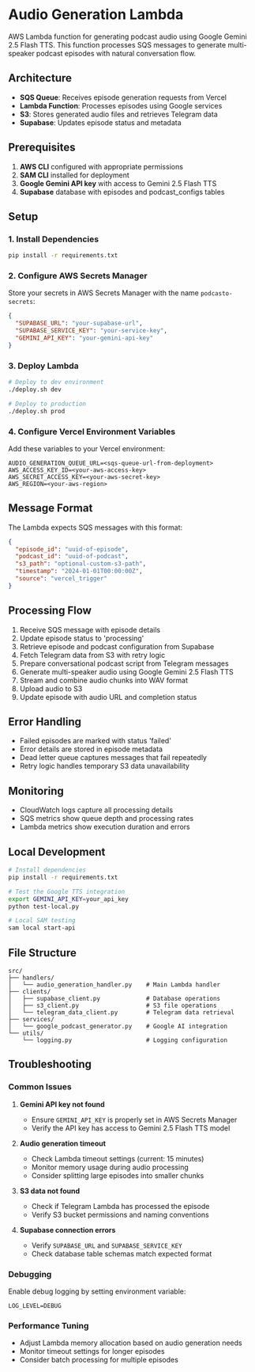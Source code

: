 # Audio Generation Lambda

AWS Lambda function for generating podcast audio using Google Gemini 2.5 Flash TTS. This function processes SQS messages to generate multi-speaker podcast episodes with natural conversation flow.

## Architecture

- **SQS Queue**: Receives episode generation requests from Vercel
- **Lambda Function**: Processes episodes using Google services
- **S3**: Stores generated audio files and retrieves Telegram data
- **Supabase**: Updates episode status and metadata

## Prerequisites

1. **AWS CLI** configured with appropriate permissions
2. **SAM CLI** installed for deployment
3. **Google Gemini API key** with access to Gemini 2.5 Flash TTS
4. **Supabase** database with episodes and podcast_configs tables

## Setup

### 1. Install Dependencies

```bash
pip install -r requirements.txt
```

### 2. Configure AWS Secrets Manager

Store your secrets in AWS Secrets Manager with the name `podcasto-secrets`:

```json
{
  "SUPABASE_URL": "your-supabase-url",
  "SUPABASE_SERVICE_KEY": "your-service-key",
  "GEMINI_API_KEY": "your-gemini-api-key"
}
```

### 3. Deploy Lambda

```bash
# Deploy to dev environment
./deploy.sh dev

# Deploy to production
./deploy.sh prod
```

### 4. Configure Vercel Environment Variables

Add these variables to your Vercel environment:

```
AUDIO_GENERATION_QUEUE_URL=<sqs-queue-url-from-deployment>
AWS_ACCESS_KEY_ID=<your-aws-access-key>
AWS_SECRET_ACCESS_KEY=<your-aws-secret-key>
AWS_REGION=<your-aws-region>
```

## Message Format

The Lambda expects SQS messages with this format:

```json
{
  "episode_id": "uuid-of-episode",
  "podcast_id": "uuid-of-podcast",
  "s3_path": "optional-custom-s3-path",
  "timestamp": "2024-01-01T00:00:00Z",
  "source": "vercel_trigger"
}
```

## Processing Flow

1. Receive SQS message with episode details
2. Update episode status to 'processing'
3. Retrieve episode and podcast configuration from Supabase
4. Fetch Telegram data from S3 with retry logic
5. Prepare conversational podcast script from Telegram messages
6. Generate multi-speaker audio using Google Gemini 2.5 Flash TTS
7. Stream and combine audio chunks into WAV format
8. Upload audio to S3
9. Update episode with audio URL and completion status

## Error Handling

- Failed episodes are marked with status 'failed'
- Error details are stored in episode metadata
- Dead letter queue captures messages that fail repeatedly
- Retry logic handles temporary S3 data unavailability

## Monitoring

- CloudWatch logs capture all processing details
- SQS metrics show queue depth and processing rates
- Lambda metrics show execution duration and errors

## Local Development

```bash
# Install dependencies
pip install -r requirements.txt

# Test the Google TTS integration
export GEMINI_API_KEY=your_api_key
python test-local.py

# Local SAM testing
sam local start-api
```

## File Structure

```
src/
├── handlers/
│   └── audio_generation_handler.py    # Main Lambda handler
├── clients/
│   ├── supabase_client.py             # Database operations
│   ├── s3_client.py                   # S3 file operations
│   └── telegram_data_client.py        # Telegram data retrieval
├── services/
│   └── google_podcast_generator.py    # Google AI integration
└── utils/
    └── logging.py                     # Logging configuration
```

## Troubleshooting

### Common Issues

1. **Gemini API key not found**
   - Ensure `GEMINI_API_KEY` is properly set in AWS Secrets Manager
   - Verify the API key has access to Gemini 2.5 Flash TTS model

2. **Audio generation timeout**
   - Check Lambda timeout settings (current: 15 minutes)
   - Monitor memory usage during audio processing
   - Consider splitting large episodes into smaller chunks

3. **S3 data not found**
   - Check if Telegram Lambda has processed the episode
   - Verify S3 bucket permissions and naming conventions

4. **Supabase connection errors**
   - Verify `SUPABASE_URL` and `SUPABASE_SERVICE_KEY`
   - Check database table schemas match expected format

### Debugging

Enable debug logging by setting environment variable:
```
LOG_LEVEL=DEBUG
```

### Performance Tuning

- Adjust Lambda memory allocation based on audio generation needs
- Monitor timeout settings for longer episodes
- Consider batch processing for multiple episodes 